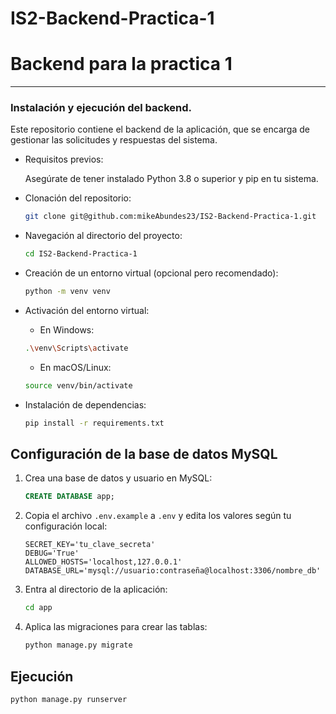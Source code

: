 # IS2-Backend-Practica-1

# Backend para la practica 1
___

### Instalación y ejecución del backend.

Este repositorio contiene el backend de la aplicación, que se encarga de gestionar las solicitudes y respuestas del sistema.

- Requisitos previos:

    
    Asegúrate de tener instalado Python 3.8 o superior y pip en tu sistema.
- Clonación del repositorio:
    ```bash
    git clone git@github.com:mikeAbundes23/IS2-Backend-Practica-1.git
    ```

- Navegación al directorio del proyecto:
    ```bash
    cd IS2-Backend-Practica-1
    ```

- Creación de un entorno virtual (opcional pero recomendado):
    ```bash
    python -m venv venv
    ```
- Activación del entorno virtual:
    - En Windows:
    ```bash
    .\venv\Scripts\activate
    ```
    - En macOS/Linux:
    ```bash
    source venv/bin/activate
    ```

- Instalación de dependencias:

    ```bash
    pip install -r requirements.txt
    ```

## Configuración de la base de datos MySQL

1. Crea una base de datos y usuario en MySQL:

   ```sql
   CREATE DATABASE app;
   ```

2. Copia el archivo `.env.example` a `.env` y edita los valores según tu configuración local:

    ```properties
    SECRET_KEY='tu_clave_secreta'
    DEBUG='True'
    ALLOWED_HOSTS='localhost,127.0.0.1'
    DATABASE_URL='mysql://usuario:contraseña@localhost:3306/nombre_db'
    ```
 3. Entra al directorio de la aplicación:

    ```bash
    cd app
    ```
    
4. Aplica las migraciones para crear las tablas:

   ```bash
   python manage.py migrate
   ```

## Ejecución

```bash
python manage.py runserver
```
